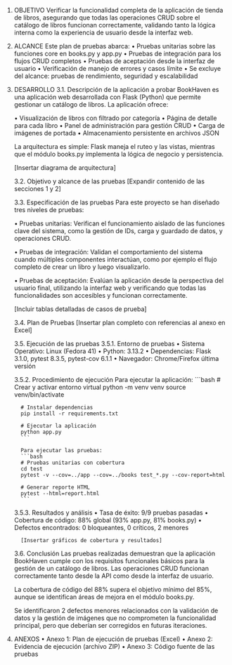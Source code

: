 1. OBJETIVO
   Verificar la funcionalidad completa de la aplicación de tienda de libros,
   asegurando que todas las operaciones CRUD sobre el catálogo de libros 
   funcionan correctamente, validando tanto la lógica interna como la 
   experiencia de usuario desde la interfaz web.

2. ALCANCE
   Este plan de pruebas abarca:
   • Pruebas unitarias sobre las funciones core en books.py y app.py
   • Pruebas de integración para los flujos CRUD completos
   • Pruebas de aceptación desde la interfaz de usuario
   • Verificación de manejo de errores y casos límite
   • Se excluye del alcance: pruebas de rendimiento, seguridad y escalabilidad

3. DESARROLLO
   3.1. Descripción de la aplicación a probar
      BookHaven es una aplicación web desarrollada con Flask (Python) que 
      permite gestionar un catálogo de libros. La aplicación ofrece:
      
      • Visualización de libros con filtrado por categoría
      • Página de detalle para cada libro
      • Panel de administración para gestión CRUD
      • Carga de imágenes de portada
      • Almacenamiento persistente en archivos JSON
      
      La arquitectura es simple: Flask maneja el ruteo y las vistas, mientras
      que el módulo books.py implementa la lógica de negocio y persistencia.
      
      [Insertar diagrama de arquitectura]
   
   3.2. Objetivo y alcance de las pruebas
      [Expandir contenido de las secciones 1 y 2]
   
   3.3. Especificación de las pruebas
      Para este proyecto se han diseñado tres niveles de pruebas:
      
      • Pruebas unitarias: Verifican el funcionamiento aislado de las 
        funciones clave del sistema, como la gestión de IDs, carga y guardado
        de datos, y operaciones CRUD.
        
      • Pruebas de integración: Validan el comportamiento del sistema cuando
        múltiples componentes interactúan, como por ejemplo el flujo completo
        de crear un libro y luego visualizarlo.
        
      • Pruebas de aceptación: Evalúan la aplicación desde la perspectiva
        del usuario final, utilizando la interfaz web y verificando que todas
        las funcionalidades son accesibles y funcionan correctamente.
        
      [Incluir tablas detalladas de casos de prueba]
   
   3.4. Plan de Pruebas
      [Insertar plan completo con referencias al anexo en Excel]
   
   3.5. Ejecución de las pruebas
      3.5.1. Entorno de pruebas
         • Sistema Operativo: Linux (Fedora 41)
         • Python: 3.13.2
         • Dependencias: Flask 3.1.0, pytest 8.3.5, pytest-cov 6.1.1
         • Navegador: Chrome/Firefox última versión
      
      3.5.2. Procedimiento de ejecución
         Para ejecutar la aplicación:
         ```bash
         # Crear y activar entorno virtual
         python -m venv venv
         source venv/bin/activate
         
         # Instalar dependencias
         pip install -r requirements.txt
         
         # Ejecutar la aplicación
         python app.py
         ```
         
         Para ejecutar las pruebas:
         ```bash
         # Pruebas unitarias con cobertura
         cd test
         pytest -v --cov=../app --cov=../books test_*.py --cov-report=html
         
         # Generar reporte HTML
         pytest --html=report.html
         ```
         
      3.5.3. Resultados y análisis
         • Tasa de éxito: 9/9 pruebas pasadas
         • Cobertura de código: 88% global (93% app.py, 81% books.py)
         • Defectos encontrados: 0 bloqueantes, 0 críticos, 2 menores
         
         [Insertar gráficos de cobertura y resultados]
   
   3.6. Conclusión
      Las pruebas realizadas demuestran que la aplicación BookHaven cumple con 
      los requisitos funcionales básicos para la gestión de un catálogo de 
      libros. Las operaciones CRUD funcionan correctamente tanto desde la API 
      como desde la interfaz de usuario.
      
      La cobertura de código del 88% supera el objetivo mínimo del 85%, 
      aunque se identifican áreas de mejora en el módulo books.py.
      
      Se identificaron 2 defectos menores relacionados con la validación de 
      datos y la gestión de imágenes que no comprometen la funcionalidad 
      principal, pero que deberían ser corregidos en futuras iteraciones.

4. ANEXOS
   • Anexo 1: Plan de ejecución de pruebas (Excel)
   • Anexo 2: Evidencia de ejecución (archivo ZIP)
   • Anexo 3: Código fuente de las pruebas
